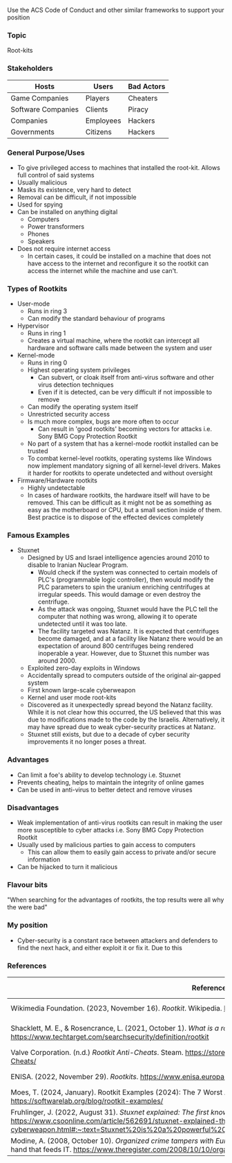 Use the ACS Code of Conduct and other similar frameworks to support your position




### **Topic**
Root-kits

### **Stakeholders**
| Hosts              | Users     | Bad Actors |
| ------------------ | --------- | ---------- |
| Game Companies     | Players   | Cheaters   |
| Software Companies | Clients   | Piracy     |
| Companies          | Employees | Hackers    |
| Governments        | Citizens  | Hackers           |

### General Purpose/Uses
* To give privileged access to machines that installed the root-kit. Allows full control of said systems
* Usually malicious
* Masks its existence, very hard to detect
* Removal can be difficult, if not impossible
* Used for spying
* Can be installed on anything digital
	* Computers
	* Power transformers
	* Phones
	* Speakers
* Does not require internet access
	* In certain cases, it could be installed on a machine that does not have access to the internet and reconfigure it so the rootkit can access the internet while the machine and use can't.

### Types of Rootkits
* User-mode
	* Runs in ring 3
	* Can modify the standard behaviour of programs
* Hypervisor
	* Runs in ring 1
	* Creates a virtual machine, where the rootkit can intercept all hardware and software calls made between the system and user
* Kernel-mode
	* Runs in ring 0
	* Highest operating system privileges
		* Can subvert, or cloak itself from anti-virus software and other virus detection techniques
		* Even if it is detected, can be very difficult if not impossible to remove
	* Can modify the operating system itself
	* Unrestricted security access
	* Is much more complex, bugs are more often to occur
		* Can result in 'good rootkits' becoming vectors for attacks i.e. Sony BMG Copy Protection Rootkit
	* No part of a system that has a kernel-mode rootkit installed can be trusted
	* To combat kernel-level rootkits, operating systems like Windows now implement mandatory signing of all kernel-level drivers. Makes it harder for rootkits to operate undetected and without oversight
* Firmware/Hardware rootkits
	* Highly undetectable
	* In cases of hardware rootkits, the hardware itself will have to be removed. This can be difficult as it might not be as something as easy as the motherboard or CPU, but a small section inside of them. Best practice is to dispose of the effected devices completely

### Famous Examples
* Stuxnet
	* Designed by US and Israel intelligence agencies around 2010 to disable to Iranian Nuclear Program. 
		* Would check if the system was connected to certain models of PLC's (programmable logic controller), then would modify the PLC parameters to spin the uranium enriching centrifuges at irregular speeds. This would damage or even destroy the centrifuge.
		* As the attack was ongoing, Stuxnet would have the PLC tell the computer that nothing was wrong, allowing it to operate undetected until it was too late.
		* The facility targeted was Natanz. It is expected that centrifuges become damaged, and at a facility like Natanz there would be an expectation of around 800 centrifuges being rendered inoperable a year. However, due to Stuxnet this number was around 2000.
	* Exploited zero-day exploits in Windows
	* Accidentally spread to computers outside of the original air-gapped system
	* First known large-scale cyberweapon
	* Kernel and user mode root-kits
	* Discovered as it unexpectedly spread beyond the Natanz facility. While it is not clear how this occurred, the US believed that this was due to modifications made to the code by the Israelis. Alternatively, it may have spread due to weak cyber-security practices at Natanz.
	* Stuxnet still exists, but due to a decade of cyber security improvements it no longer poses a threat.

### **Advantages**
* Can limit a foe's ability to develop technology i.e. Stuxnet
* Prevents cheating, helps to maintain the integrity of online games
* Can be used in anti-virus to better detect and remove viruses

### **Disadvantages**
* Weak implementation of anti-virus rootkits can result in making the user more susceptible to cyber attacks i.e. Sony BMG Copy Protection Rootkit
* Usually used by malicious parties to gain access to computers
	* This can allow them to easily gain access to private and/or secure information
* Can be hijacked to turn it malicious

### Flavour bits
"When searching for the advantages of rootkits, the top results were all why the were bad"

### My position
* Cyber-security is a constant race between attackers and defenders to find the next hack, and either exploit it or fix it. Due to this


### **References**
| References                                                                                                                                                                                                                                                                       | In-text citation                |
| -------------------------------------------------------------------------------------------------------------------------------------------------------------------------------------------------------------------------------------------------------------------------------- | ------------------------------- |
| Wikimedia Foundation. (2023, November 16). _Rootkit_. Wikipedia. https://en.wikipedia.org/wiki/Rootkit                                                                                                                                                                           | (Wikipedia, 2023)               |
| Shacklett, M. E., & Rosencrance, L. (2021, October 1). _What is a rootkit?_. Security. https://www.techtarget.com/searchsecurity/definition/rootkit                                                                                                                              | (Shacklett & Rosencrance, 2021) |
| Valve Corporation. (n.d.) *Rootkit Anti-Cheats*. Steam. https://store.steampowered.com/curator/31718523-Rootkit-Anti-Cheats/                                                                                                                                                     | (Steam, n.d.)                   |
| ENISA. (2022, November 29). _Rootkits_. https://www.enisa.europa.eu/topics/incident-response/glossary/rootkits                                                                                                                                                                   | (ENISA, 2022)                   |
| Moes, T. (2024, January). Rootkit Examples (2024): The 7 Worst Attacks of All Time. _Software Lab_. January 2024, https://softwarelab.org/blog/rootkit-examples/                                                                                                                 | (Moes, 2024)                    |
| Fruhlinger, J. (2022, August 31). _Stuxnet explained: The first known cyberweapon_. CSO Online. https://www.csoonline.com/article/562691/stuxnet-explained-the-first-known-cyberweapon.html#:~:text=Stuxnet%20is%20a%20powerful%20computer,about%20its%20design%20and%20purpose. | (Fruhlinger, 2022)              |
| Modine, A. (2008, October 10). _Organized crime tampers with European card swipe devices_. The Register® - Biting the hand that feeds IT. https://www.theregister.com/2008/10/10/organized_crime_doctors_chip_and_pin_machines/                                                                                                                                                                                                                                                                                 | (Modine, 2008)                                |

